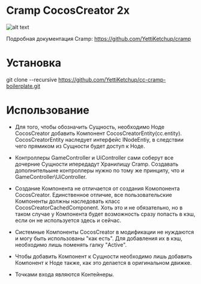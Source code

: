# Cramp CocosCreator 2x
![alt text](https://i.ibb.co/q73GX25/ccc-boilerplate.jpg)

Подробная документация Cramp: https://github.com/YettiKetchup/cramp

# Установка

git clone --recursive https://github.com/YettiKetchup/cc-cramp-boilerplate.git


# Использование

- Для того, чтобы обозначить Сущность, необходимо Ноде CocosCreator добавить Компонент CocosCreatorEntity(cc.entity). CocosCreatorEntity наследует интерфейс INodeEntiy, в следствии чего прямиком из Сущности будет доступ к Ноде.

- Контроллеры GameController и UiController сами соберут все дочерние Сущности ипередадут Хранилищу Cramp. Создавать дополнительыне контроллеры нужно по тому же принципу, что и GameController\UiController.

- Создание Компонента не отличается от создания Комопонента CocosCreator. Единственное отличие, все пользовательские Компоненты должны наследовать класс CocosCreatorCachedComponent. Хоть это и не обязательно, но в таком случае у Компонента будет возможность сразу попасть в кэш, если он не используется здесь и сейчас. 

- Системные Компоненты CocosCreator в модификации не нуждаются и могу быть использованы "как есть". Для добавления их в кэш, необходимо лишь поменять галку "Active".

- Чтобы добавить Компонент к Сущности необходимо лишь добавить Компонент к Ноде также, как это делается в оригинальном движке.

- Точками входа являются Контейнеры.